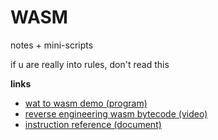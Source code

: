 # WASM
notes + mini-scripts

if u are really into rules, don't read this

**links**

* <a href=https://webassembly.github.io/wabt/demo/wat2wasm/> wat to wasm demo (program) </a>
* <a href=https://youtu.be/19Isc4aW7Ng> reverse engineering wasm bytecode (video) </a>
* <a href= https://github.com/sunfishcode/wasm-reference-manual/blob/master/WebAssembly.md#instruction-descriptions> instruction reference (document) </a>
